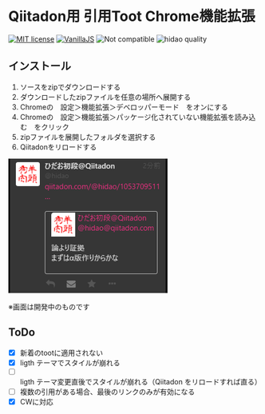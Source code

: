 # Qiitadon用 引用Toot Chrome機能拡張

[![MIT license](https://img.shields.io/badge/license-MIT-blue.svg?style=flat)](LICENSE.md)
[![VanillaJS](https://img.shields.io/badge/Framework-VanillaJS-blue.svg)](https://nodejs.org/ja/)
![Not compatible](https://img.shields.io/badge/IE-Not_compatible-red.svg)
![hidao quality](https://img.shields.io/badge/hidao-quality-orange.svg)

## インストール

1. ソースをzipでダウンロードする
1. ダウンロードしたzipファイルを任意の場所へ展開する
1. Chromeの　設定＞機能拡張＞デベロッパーモード　をオンにする
1. Chromeの　設定＞機能拡張＞パッケージ化されていない機能拡張を読み込む　をクリック
1. zipファイルを展開したフォルダを選択する
1. Qiitadonをリロードする

![スクリーンショット](ss.png)

※画面は開発中のものです

## ToDo

- [x] 新着のtootに適用されない
- [x] ligth テーマでスタイルが崩れる
- [ ] ligth テーマ変更直後でスタイルが崩れる（Qiitadon をリロードすれば直る）
- [ ] 複数の引用がある場合、最後のリンクのみが有効になる
- [x] CWに対応